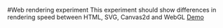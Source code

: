 #Web rendering experiment
This experiment should show differences in rendering speed between HTML, SVG, Canvas2d and WebGL
[Demo](https://ilopx.github.io/experiment-web-renders-html-svg-canvas2d-webGL/ "Demo")